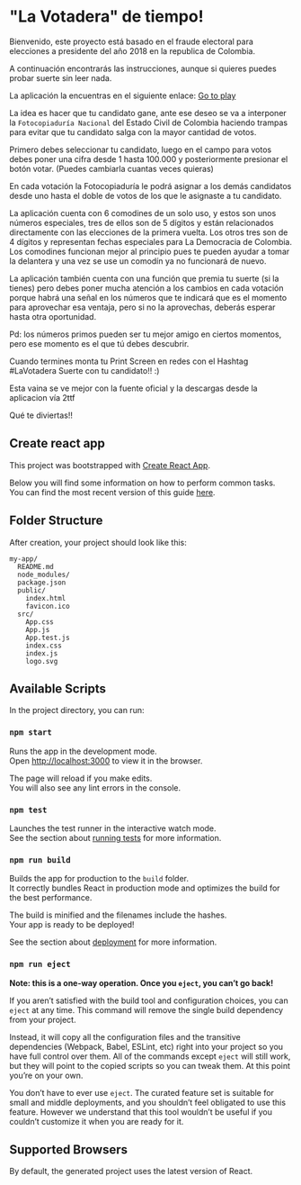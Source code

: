 # "La Votadera" de tiempo!

Bienvenido, este proyecto está basado en el fraude electoral para elecciones a presidente del año 2018 en la republica de Colombia.

A continuación encontrarás las instrucciones, aunque si quieres puedes probar suerte sin leer nada. 

La aplicación la encuentras en el siguiente enlace: 
<a href="https://harvic3.github.io/Lechonapp" target="_blank" >Go to play</a>

La idea es hacer que tu candidato gane, ante ese deseo se va a interponer la `Fotocopiaduría Nacional` del Estado Civil de Colombia haciendo trampas para evitar que tu candidato salga con la mayor cantidad de votos.

Primero debes seleccionar tu candidato, luego en el campo para votos debes poner una cifra desde 1 hasta 100.000 y posteriormente presionar el botón votar. (Puedes cambiarla cuantas veces quieras)

En cada votación la Fotocopiaduría le podrá asignar a los demás candidatos desde uno hasta el doble de votos de los que le asignaste a tu candidato.

La aplicación cuenta con 6 comodines de un solo uso, y estos son unos números especiales, tres de ellos son de 5 dígitos y están relacionados directamente con las elecciones de la primera vuelta. Los otros tres son de 4 dígitos y representan fechas especiales para La Democracia de Colombia. Los comodines funcionan mejor al principio pues te pueden ayudar a tomar la delantera y una vez se use un comodín ya no funcionará de nuevo.

La aplicación también cuenta con una función que premia tu suerte (si la tienes) pero debes poner mucha atención a los cambios en cada votación porque habrá una señal en los números que te indicará que es el momento para aprovechar esa ventaja, pero si no la aprovechas, deberás esperar hasta otra oportunidad.

Pd: los números primos pueden ser tu mejor amigo en ciertos momentos, pero ese momento es el que tú debes descubrir.

Cuando termines monta tu Print Screen en redes con el Hashtag #LaVotadera Suerte con tu candidato!! :)

Esta vaina se ve mejor con la fuente oficial y la descargas desde la aplicacion vía 2ttf

Qué te diviertas!!


## Create react app

This project was bootstrapped with [Create React App](https://github.com/facebookincubator/create-react-app).

Below you will find some information on how to perform common tasks.<br>
You can find the most recent version of this guide [here](https://github.com/facebookincubator/create-react-app/blob/master/packages/react-scripts/template/README.md).

## Folder Structure

After creation, your project should look like this:

```
my-app/
  README.md
  node_modules/
  package.json
  public/
    index.html
    favicon.ico
  src/
    App.css
    App.js
    App.test.js
    index.css
    index.js
    logo.svg
```

## Available Scripts

In the project directory, you can run:

### `npm start`

Runs the app in the development mode.<br>
Open [http://localhost:3000](http://localhost:3000) to view it in the browser.

The page will reload if you make edits.<br>
You will also see any lint errors in the console.

### `npm test`

Launches the test runner in the interactive watch mode.<br>
See the section about [running tests](#running-tests) for more information.

### `npm run build`

Builds the app for production to the `build` folder.<br>
It correctly bundles React in production mode and optimizes the build for the best performance.

The build is minified and the filenames include the hashes.<br>
Your app is ready to be deployed!

See the section about [deployment](#deployment) for more information.

### `npm run eject`

**Note: this is a one-way operation. Once you `eject`, you can’t go back!**

If you aren’t satisfied with the build tool and configuration choices, you can `eject` at any time. This command will remove the single build dependency from your project.

Instead, it will copy all the configuration files and the transitive dependencies (Webpack, Babel, ESLint, etc) right into your project so you have full control over them. All of the commands except `eject` will still work, but they will point to the copied scripts so you can tweak them. At this point you’re on your own.

You don’t have to ever use `eject`. The curated feature set is suitable for small and middle deployments, and you shouldn’t feel obligated to use this feature. However we understand that this tool wouldn’t be useful if you couldn’t customize it when you are ready for it.

## Supported Browsers

By default, the generated project uses the latest version of React.
